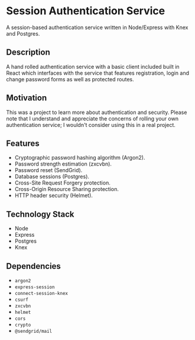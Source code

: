 # Session Authentication Service

A session-based authentication service written in Node/Express with Knex and Postgres.

## Description

A hand rolled authentication service with a basic client included built in React which interfaces with the service that features registration, login and change password forms as well as protected routes.

## Motivation

This was a project to learn more about authentication and security. Please note that I understand and appreciate the concerns of rolling your own authentication service; I wouldn't consider using this in a real project.

## Features

- Cryptographic password hashing algorithm (Argon2).
- Password strength estimation (zxcvbn).
- Password reset (SendGrid).
- Database sessions (Postgres).
- Cross-Site Request Forgery protection.
- Cross-Origin Resource Sharing protection.
- HTTP header security (Helmet).

## Technology Stack

- Node
- Express
- Postgres
- Knex

## Dependencies

- `argon2`
- `express-session`
- `connect-session-knex`
- `csurf`
- `zxcvbn`
- `helmet`
- `cors`
- `crypto`
- `@sendgrid/mail`
